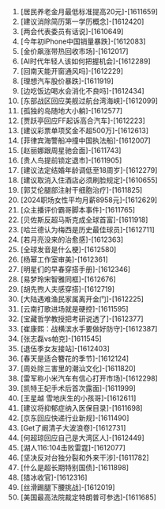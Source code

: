 
1. [居民养老金月最低标准提高20元]-[1611659]
1. [建议消除简历第一学历概念]-[1612420]
1. [两会代表委员有话说]-[1610649]
1. [今年初iPhone中国销量暴跌]-[1612083]
1. [金价飙涨带热回收市场]-[1612017]
1. [AI时代年轻人该如何把握机会]-[1612289]
1. [回南天能开窗通风吗]-[1612229]
1. [理想汽车股价暴跌]-[1611919]
1. [边吃饭边喝水会消化不良吗]-[1612434]
1. [东部战区回应美舰过航台湾海峡]-[1612099]
1. [孤独的岛随地大小躺]-[1612577]
1. [贾跃亭回应FF起诉高合汽车]-[1612223]
1. [建议彩票单项奖金不超500万]-[1612613]
1. [菲律宾海警船冲撞中国执法船]-[1612007]
1. [赵丽娜跟周星驰会面]-[1611743]
1. [贵人鸟提前锁定退市]-[1611905]
1. [建议法定结婚年龄调低至18周岁]-[1612279]
1. [建议取消入住酒店必须刷脸规定]-[1610655]
1. [郭艾伦腿部注射干细胞治疗]-[1611825]
1. [2024职场女性平均月薪8958元]-[1612629]
1. [众主播评价霸哥脚本事件]-[1611765]
1. [贝佐斯反超马斯克成全球首富]-[1611918]
1. [哈兰德认为梅西是历史最佳球员]-[1612711]
1. [若月亮没来的治愈感]-[1612363]
1. [全球发音是什么梗]-[1612580]
1. [杨幂工作室审美]-[1612361]
1. [明星们的早春穿搭手册]-[1612346]
1. [易梦玲宋智雅同框]-[1612676]
1. [胡先煦人夫感穿搭]-[1612719]
1. [大陆遇难渔民家属离开金门]-[1612225]
1. [云南打歌进场就是硬控]-[1611595]
1. [宝藏哲学教授把考研说透了]-[1612377]
1. [崔康熙：战横滨水手要做好防守]-[1612387]
1. [张志磊vs帕克]-[1611545]
1. [退伍季女友接站]-[1612403]
1. [春天是适合簪花的季节]-[1612124]
1. [周处除三害里的潮汕文化]-[1611820]
1. [雷军称小米汽车有信心打开市场]-[1612298]
1. [凯特王妃手术后首次露面]-[1611999]
1. [王星越 雪地庆生的小孩哥]-[1612611]
1. [建议将抑郁症纳入医保目录]-[1611698]
1. [京东回应快递行业新规]-[1611490]
1. [Get了阚清子大波浪卷]-[1612731]
1. [何超琼回应自己是大湾区人]-[1612449]
1. [湖人116:104击败雷霆]-[1612077]
1. [坚决反对台独分裂和外来干涉]-[1611782]
1. [什么是超长期特别国债]-[1611898]
1. [猎冰收官]-[1612316]
1. [丝滑踢腿下腰挑战]-[1612019]
1. [美国最高法院裁定特朗普可参选]-[1611685]